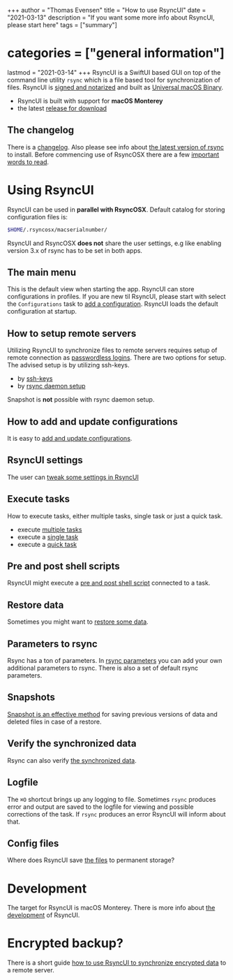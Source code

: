 +++
author = "Thomas Evensen"
title = "How to use RsyncUI"
date = "2021-03-13"
description = "If you want some more info about RsyncUI, please start here"
tags = ["summary"]
# categories = ["general information"]
lastmod = "2021-03-14"
+++
RsyncUI is a SwiftUI based GUI on top of the command line utility `rsync` which is a file based tool for synchronization of files. RsyncUI is [signed and notarized](/post/notarized/) and built as [Universal macOS Binary](https://developer.apple.com/documentation/xcode/building_a_universal_macos_binary).

- RsyncUI is built with support for **macOS Monterey**
- the latest [release for download](https://github.com/rsyncOSX/RsyncUI/releases)

## The changelog

There is a [changelog](/post/changelog/). Also please see info about [the latest version of rsync](/post/rsync/) to install. Before commencing use of RsyncOSX there are a few [important words to read](/post/important/).


# Using RsyncUI

RsyncUI can be used in **parallel with RsyncOSX**. Default catalog for storing configuration files is:

```bash
$HOME/.rsyncosx/macserialnumber/
```
RsyncUI and RsyncOSX **does not** share the user settings, e.g like enabling version 3.x of rsync has to be set in both apps.

## The main menu

This is the default view when starting the app. RsyncUI can store configurations in profiles. If you are new til RsyncUI, please start with select the `Configurations` task to [add a configuration](/post/addconfigurations/). RsyncUI loads the default configuration at startup.

## How to setup remote servers

Utilizing RsyncUI to synchronize files to remote servers requires setup of remote connection as [passwordless logins](/post/remotelogins/). There are two options for setup. The advised setup is by utilizing ssh-keys.

- by [ssh-keys](/post/ssh/)
- by [rsync daemon setup](/post/rsyncdaemon/)

Snapshot is **not** possible with rsync daemon setup.

## How to add and update configurations

It is easy to [add and update configurations](/post/addconfigurations/).

## RsyncUI settings

The user can [tweak some settings in RsyncUI](/post/settings/)

## Execute tasks

How to execute tasks, either multiple tasks, single task or just a quick task.

- execute [multiple tasks](/post/multipletasks/)
- execute a [single task](/post/singletask/)
- execute a [quick task](/post/quicktask/)

## Pre and post shell scripts

RsyncUI might execute a [pre and post shell script](/post/shellout/) connected to a task.

## Restore data

Sometimes you might want to [restore some data](/post/restore/).

## Parameters to rsync

Rsync has a ton of parameters. In [rsync parameters](/post/rsyncparameters/) you can add your own additional parameters to rsync. There is also a set of default rsync parameters.

## Snapshots

[Snapshot is an effective method](/post/snapshots/) for saving previous versions of data and deleted files in case of a restore.

## Verify the synchronized data

Rsync can also verify [the synchronized data](/post/verify/).

## Logfile

The `⌘O` shortcut brings up any logging to file. Sometimes `rsync` produces error and output are saved to the logfile for viewing and possible corrections of the task. If `rsync` produces an error RsyncUI will inform about that.

## Config files

Where does RsyncUI save [the files](/post/configfiles/) to permanent storage?

# Development

The target for RsyncUI is macOS Monterey. There is more info about [the development](/post/development/) of RsyncUI.

# Encrypted backup?

There is a short guide [how to use RsyncUI to synchronize encrypted data](/post/encryptedtask/) to a remote server.
